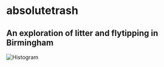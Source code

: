 # absolutetrash
## An exploration of litter and flytipping in Birmingham
![Histogram](assets/duck2.avif)
